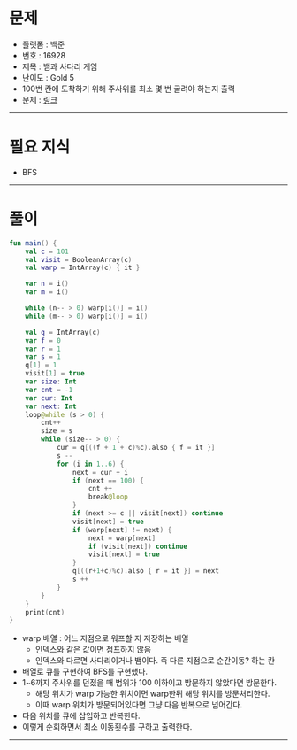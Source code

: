 # 문제
- 플랫폼 : 백준
- 번호 : 16928
- 제목 : 뱀과 사다리 게임
- 난이도 : Gold 5
- 100번 칸에 도착하기 위해 주사위를 최소 몇 번 굴려야 하는지 출력
- 문제 : <a href="https://www.acmicpc.net/problem/16928" target="_blank">링크</a>

---

# 필요 지식
- BFS

---

# 풀이
```kotlin
fun main() {
    val c = 101
    val visit = BooleanArray(c)
    val warp = IntArray(c) { it }

    var n = i()
    var m = i()

    while (n-- > 0) warp[i()] = i()
    while (m-- > 0) warp[i()] = i()

    val q = IntArray(c)
    var f = 0
    var r = 1
    var s = 1
    q[1] = 1
    visit[1] = true
    var size: Int
    var cnt = -1
    var cur: Int
    var next: Int
    loop@while (s > 0) {
        cnt++
        size = s
        while (size-- > 0) {
            cur = q[((f + 1 + c)%c).also { f = it }]
            s --
            for (i in 1..6) {
                next = cur + i
                if (next == 100) {
                    cnt ++
                    break@loop
                }
                if (next >= c || visit[next]) continue
                visit[next] = true
                if (warp[next] != next) {
                    next = warp[next]
                    if (visit[next]) continue
                    visit[next] = true
                }
                q[((r+1+c)%c).also { r = it }] = next
                s ++
            }
        }
    }
    print(cnt)
}
```
- warp 배열 : 어느 지점으로 워프할 지 저장하는 배열
  - 인덱스와 같은 값이면 점프하지 않음
  - 인덱스와 다르면 사다리이거나 뱀이다. 즉 다른 지점으로 순간이동? 하는 칸
- 배열로 큐를 구현하여 BFS를 구현했다.
- 1~6까지 주사위를 던졌을 때 범위가 100 이하이고 방문하지 않았다면 방문한다.
  - 해당 위치가 warp 가능한 위치이면 warp한뒤 해당 위치를 방문처리한다.
  - 이때 warp 위치가 방문되어있다면 그냥 다음 반복으로 넘어간다.
- 다음 위치를 큐에 삽입하고 반복한다.
- 이렇게 순회하면서 최소 이동횟수를 구하고 출력한다.

---
